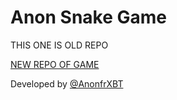 # Anon Snake Game

THIS ONE IS OLD REPO 


[NEW REPO OF GAME](https://github.com/anonfr/snake)

Developed by [@AnonfrXBT](https://t.me/AnonfrXBT)
